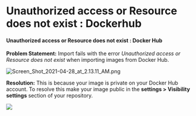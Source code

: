 # Unauthorized access or Resource does not exist : Dockerhub

#### Unauthorized access or Resource does not exist : Docker Hub

**Problem Statement:** Import fails with the error _Unauthorized access or Resource does not exist_ when importing images from Docker Hub.

![Screen\_Shot\_2021-04-28\_at\_2.13.11\_AM.png](https://support.snyk.io/hc/article_attachments/360019474117/Screen_Shot_2021-04-28_at_2.13.11_AM.png)

**Resolution:** This is because your image is private on your Docker Hub account. To resolve this make your image public in the **settings &gt; Visibility settings** section of your repository.

![](https://support.snyk.io/hc/article_attachments/360019474177/Screen_Shot_2021-04-28_at_2.24.55_AM.png)

